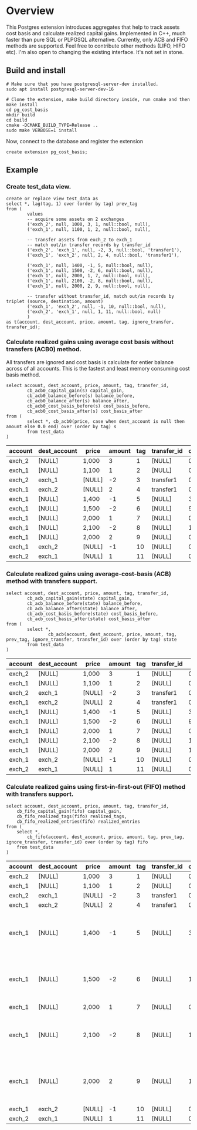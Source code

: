 # Overview
This Postgres extension introduces aggregates that help to track assets cost basis and calculate realized capital gains.
Implemented in C++, much faster than pure SQL or PLPGSQL alternative. 
Currently, only ACB and FIFO methods are supported. Feel free to contribute other methods (LIFO, HIFO etc). 
I'm also open to changing the existing interface. It's not set in stone.
## Build and install
```
# Make sure that you have postgresql-server-dev installed. 
sudo apt install postgresql-server-dev-16

# Clone the extension, make build directory inside, run cmake and then make install
cd pg_cost_basis
mkdir build
cd build
cmake -DCMAKE_BUILD_TYPE=Release ..
sudo make VERBOSE=1 install
```
Now, connect to the database and register the extension
```
create extension pg_cost_basis;
```

## Example
### Create test_data view.
```
create or replace view test_data as 
select *, lag(tag, 1) over (order by tag) prev_tag 
from (
        values
        -- acquire some assets on 2 exchanges
        ('exch_2', null, 1000, 3, 1, null::bool, null),
        ('exch_1', null, 1100, 1, 2, null::bool, null),

        -- transfer assets from exch_2 to exch_1
        -- match out/in transfer records by transfer_id
        ('exch_2', 'exch_1', null, -2, 3, null::bool, 'transfer1'), 
        ('exch_1', 'exch_2', null, 2, 4, null::bool, 'transfer1'),

        ('exch_1', null, 1400, -1, 5, null::bool, null),	
        ('exch_1', null, 1500, -2, 6, null::bool, null),	
        ('exch_1', null, 2000, 1, 7, null::bool, null),
        ('exch_1', null, 2100, -2, 8, null::bool, null),
        ('exch_1', null, 2000, 2, 9, null::bool, null),

        -- transfer without transfer_id, match out/in records by triplet (source, destination, amount)
        ('exch_1', 'exch_2', null, -1, 10, null::bool, null),
        ('exch_2', 'exch_1', null, 1, 11, null::bool, null)		
        )
as t(account, dest_account, price, amount, tag, ignore_transfer, transfer_id);
```
### Calculate realized gains using average cost basis without transfers (ACB0) method. 
All transfers are ignored and cost basis is calculate for entier balance across of all accounts.
This is the fastest and least memory consuming cost basis method.
```
select account, dest_account, price, amount, tag, transfer_id,
        cb_acb0_capital_gain(s) capital_gain,
        cb_acb0_balance_before(s) balance_before,
        cb_acb0_balance_after(s) balance_after,
        cb_acb0_cost_basis_before(s) cost_basis_before,
        cb_acb0_cost_basis_after(s) cost_basis_after
from (
        select *, cb_acb0(price, case when dest_account is null then amount else 0.0 end) over (order by tag) s
        from test_data
)
```
|account|dest_account|price|amount|tag|transfer_id|capital_gain|balance_before|balance_after|cost_basis_before|cost_basis_after|
|-------|------------|-----|------|---|-----------|------------|--------------|-------------|-----------------|----------------|
|exch_2|[NULL]|1,000|3|1|[NULL]|0|0|3|1|1,000|
|exch_1|[NULL]|1,100|1|2|[NULL]|0|3|4|1,000|1,025|
|exch_2|exch_1|[NULL]|-2|3|transfer1|0|4|4|1,025|1,025|
|exch_1|exch_2|[NULL]|2|4|transfer1|0|4|4|1,025|1,025|
|exch_1|[NULL]|1,400|-1|5|[NULL]|375|4|3|1,025|1,025|
|exch_1|[NULL]|1,500|-2|6|[NULL]|950|3|1|1,025|1,025|
|exch_1|[NULL]|2,000|1|7|[NULL]|0|1|2|1,025|1,512.5|
|exch_1|[NULL]|2,100|-2|8|[NULL]|1,175|2|0|1,512.5|1,512.5|
|exch_1|[NULL]|2,000|2|9|[NULL]|0|0|2|1,512.5|2,000|
|exch_1|exch_2|[NULL]|-1|10|[NULL]|0|2|2|2,000|2,000|
|exch_2|exch_1|[NULL]|1|11|[NULL]|0|2|2|2,000|2,000|

### Calculate realized gains using average-cost-basis (ACB) method with transfers support.
```
select account, dest_account, price, amount, tag, transfer_id,
        cb_acb_capital_gain(state) capital_gain,
        cb_acb_balance_before(state) balance_before,
        cb_acb_balance_after(state) balance_after,
        cb_acb_cost_basis_before(state) cost_basis_before,
        cb_acb_cost_basis_after(state) cost_basis_after
from (
        select *, 
                cb_acb(account, dest_account, price, amount, tag, prev_tag, ignore_transfer, transfer_id) over (order by tag) state
        from test_data
)
```

|account|dest_account|price|amount|tag|transfer_id|capital_gain|realized_tags|realized_entries|
|-------|------------|-----|------|---|-----------|------------|-------------|----------------|
|exch_2|[NULL]|1,000|3|1|[NULL]|0|0|3|1|1,000|
|exch_1|[NULL]|1,100|1|2|[NULL]|0|0|1|1|1,100|
|exch_2|exch_1|[NULL]|-2|3|transfer1|0|3|1|1,000|1,000|
|exch_1|exch_2|[NULL]|2|4|transfer1|0|1|3|1,100|1,033.3333333333|
|exch_1|[NULL]|1,400|-1|5|[NULL]|366.6666666667|3|2|1,033.3333333333|1,033.3333333333|
|exch_1|[NULL]|1,500|-2|6|[NULL]|933.3333333333|2|0|1,033.3333333333|1,033.3333333333|
|exch_1|[NULL]|2,000|1|7|[NULL]|0|0|1|1,033.3333333333|2,000|
|exch_1|[NULL]|2,100|-2|8|[NULL]|100|1|-1|2,000|2,100|
|exch_1|[NULL]|2,000|2|9|[NULL]|100|-1|1|2,100|2,000|
|exch_1|exch_2|[NULL]|-1|10|[NULL]|0|1|0|2,000|2,000|
|exch_2|exch_1|[NULL]|1|11|[NULL]|0|1|2|1,000|1,500|

### Calculate realized gains using first-in-first-out (FIFO) method with transfers support.
```
select account, dest_account, price, amount, tag, transfer_id,
	cb_fifo_capital_gain(fifo) capital_gain,
	cb_fifo_realized_tags(fifo) realized_tags,
	cb_fifo_realized_entries(fifo) realized_entries
from (
	select *, 
		cb_fifo(account, dest_account, price, amount, tag, prev_tag, ignore_transfer, transfer_id) over (order by tag) fifo
	from test_data
)
```

|account|dest_account|price|amount|tag|transfer_id|capital_gain|realized_tags|realized_entries|
|-------|------------|-----|------|---|-----------|------------|-------------|----------------|
|exch_2|[NULL]|1,000|3|1|[NULL]|0|{}|[]|
|exch_1|[NULL]|1,100|1|2|[NULL]|0|{}|[]|
|exch_2|exch_1|[NULL]|-2|3|transfer1|0|{}|[]|
|exch_1|exch_2|[NULL]|2|4|transfer1|0|{}|[]|
|exch_1|[NULL]|1,400|-1|5|[NULL]|300|{2}|[{"a": 1.00000000, "t": 2, "cb": 1100.00000000, "pl": 300.00000000}]|
|exch_1|[NULL]|1,500|-2|6|[NULL]|1,000|{1}|[{"a": 2.00000000, "t": 1, "cb": 1000.00000000, "pl": 1000.00000000}]|
|exch_1|[NULL]|2,000|1|7|[NULL]|0|{}|[]|
|exch_1|[NULL]|2,100|-2|8|[NULL]|100|{7}|[{"a": 1.00000000, "t": 7, "cb": 2000.00000000, "pl": 100.00000000}]|
|exch_1|[NULL]|2,000|2|9|[NULL]|100|{8}|[{"a": -1.00000000, "t": 8, "cb": 2100.00000000, "pl": 100.00000000}]|
|exch_1|exch_2|[NULL]|-1|10|[NULL]|0|{}|[]|
|exch_2|exch_1|[NULL]|1|11|[NULL]|0|{}|[]|
